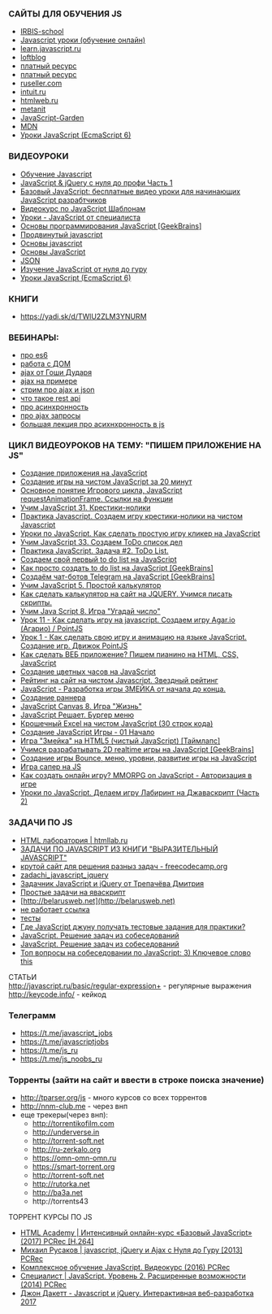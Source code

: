 ### САЙТЫ ДЛЯ ОБУЧЕНИЯ JS
+ [IRBIS-school](http://irbis-school.com/)
+ [Javascript уроки (обучение онлайн)](http://compteacher.ru/programming/589-javascript-uroki-obuchenie-onlayn.html)
+ [learn.javascript.ru](https://learn.javascript.ru/)
+ [loftblog](https://loftblog.ru/lessons/frontend/)
+ [платный ресурс](http://frontend-science.com/advanced/#format)
+ [платный ресурс](https://ru.hexlet.io/)
+ [ruseller.com](https://ruseller.com/)
+ [intuit.ru](https://www.intuit.ru/search)
+ [htmlweb.ru](htmlweb.ru/ajax/ajax1.php)
+ [metanit](https://metanit.com/web/)
+ [JavaScript-Garden](http://bonsaiden.github.io/JavaScript-Garden/ru/)
+ [MDN](https://developer.mozilla.org/ru/docs/Web/JavaScript/Introduction_to_Object-Oriented_JavaScript)
+ [Уроки JavaScript (EcmaScript 6) ](https://www.youtube.com/watch?v=UJc9-yiMUb0&list=PLLvTAhHe8AYAzyzfqrh-CUKeoHunFtZOA)


### ВИДЕОУРОКИ
+ [Обучение Javascript](https://www.youtube.com/playlist?list=PLuzqCQj6mtdhqSC2nchgExObeL_AInV-e)
+ [JavaScript & jQuery с нуля до профи Часть 1](https://www.youtube.com/playlist?list=PLJcwaWk5uvsBDnddZqMeuskKd8SDolR2w)
+ [Базовый JavaScript: бесплатные видео уроки для начинающих JavaScript разрабтчиков](https://www.youtube.com/playlist?list=PLeYxjiX1MAInqDvBJUG0B48VaIcsa_UcL)
+ [Видеокурс по JavaScript Шаблонам](https://www.youtube.com/playlist?list=PLvItDmb0sZw9GTaAsuPGRydAUG61MnCsy)
+ [Уроки - JavaScript от специалиста](https://www.youtube.com/playlist?list=PL0WA-kKU2gpacRHGtW_JXc4D1UKiUcDr3)
+ [Основы программирования JavaScript [GeekBrains]](https://www.youtube.com/playlist?list=PLiXnnBSNPDOcPxTnGmtiyW1mlnF0Unmh1)
+ [Продвинутый javascript](https://www.youtube.com/playlist?list=PLY4rE9dstrJzNRmAeTHXAlT7lJFC2YjDg)
+ [Основы javascript](https://www.youtube.com/playlist?list=PLY4rE9dstrJymG1GyPLgOKsJNq9r-p6pX)
+ [Основы JavaScript](https://www.youtube.com/playlist?list=PL363QX7S8MfSxcHzvkNEqMYbOyhLeWwem)
+ [JSON](https://www.youtube.com/playlist?list=PLhe16itim17dxbQVkQPwCGLwgEKNk4ZUw)
+ [Изучение JavaScript от нуля до гуру](https://www.youtube.com/playlist?list=PL0lO_mIqDDFUGX9k45bZFuz1ixTvUhd7b)
+ [Уроки JavaScript (EcmaScript 6) ](https://www.youtube.com/watch?v=UJc9-yiMUb0&list=PLLvTAhHe8AYAzyzfqrh-CUKeoHunFtZOA)

### КНИГИ
+ https://yadi.sk/d/TWlU2ZLM3YNURM

### ВЕБИНАРЫ:
+ [про es6](https://www.youtube.com/watch?v=Spme1IW1ejg)
+ [работа с ДОМ](https://www.youtube.com/watch?v=x2DTiziYq7g)
+ [ajax от Гоши Дударя](https://www.youtube.com/watch?v=-2WiaSvOj78)
+ [ajax на примере](https://www.youtube.com/watch?v=Q-n_uPsXr_g)
+ [стрим про ajax и json](https://www.youtube.com/watch?v=_2X_TgZGdTY)
+ [что такое rest api](https://www.youtube.com/watch?v=2CrjWD3VGG4)
+ [про асинхронность](https://www.youtube.com/watch?v=5kAPExqSZ1I)
+ [про ajax запросы](https://www.youtube.com/watch?v=eexjaaFlOPY)
+ [большая лекция про асихнхронность в js](https://www.youtube.com/watch?v=Ih6Q7ka2eSQ)


### ЦИКЛ ВИДЕОУРОКОВ НА ТЕМУ: "ПИШЕМ ПРИЛОЖЕНИЕ НА JS"

+ [Создание приложения на JavaScript](https://www.youtube.com/watch?v=XByK_MG_T_M)
+ [Создание игры на чистом JavaScript за 20 минут](https://www.youtube.com/watch?v=1ieQD20Cs0o)
+ [Основное понятие Игрового цикла, JavaScript requestAnimationFrame. Ссылки на функции](https://www.youtube.com/watch?v=iGCMkmnm89M&list=PLf0k8CBUad-sHxpoBHLHIr3CwWfSmOYZR)
+ [Учим JavaScript 31. Крестики-нолики](https://www.youtube.com/watch?v=-YWO-YFW9Ag)
+ [Практика Javascript. Создаем игру крестики-нолики на чистом Javascript](https://www.youtube.com/watch?v=PrXD97zx_Rc)
+ [Уроки по JavaScript. Как сделать простую игру кликер на JavaScript](https://www.youtube.com/watch?v=7Z0mvB6X5f8)
+ [Учим JavaScript 33. Создаем ToDo список дел](https://www.youtube.com/watch?v=742Yk1W41tc)
+ [Практика JavaScript. Задача #2. ToDo List.](https://www.youtube.com/watch?v=Ac0A2x7RxUw)
+ [Создаем свой первый to do list на JavaScript](https://www.youtube.com/watch?v=_x2LKYwgrPU&t=523s)
+ [Как просто создать to do list на JavaScript [GeekBrains]](https://www.youtube.com/watch?v=rLNxhkmVdE8&t=9s)
+ [Создаём чат-ботов Telegram на JavaScript [GeekBrains]](https://www.youtube.com/watch?v=4FuuyOSdOhc)
+ [Учим JavaScript 5. Простой калькулятор](https://www.youtube.com/watch?v=asnp3xm_vfY)
+ [Как сделать калькулятор на сайт на JQUERY. Учимся писать скрипты.](https://www.youtube.com/watch?v=oIin1ffkYvw)
+ [Учим Java Script 8. Игра "Угадай число"](https://www.youtube.com/watch?v=Xfh689C9QNU)
+ [Урок 11 - Как сделать игру на javascript. Создаем игру Agar.io (Агарио) / PointJS](https://www.youtube.com/watch?v=A7XvDwmRULc)
+ [Урок 1 - Как сделать свою игру и анимацию на языке JavaScript. Создание игр. Движок PointJS](https://www.youtube.com/watch?v=44HQzJJRGI4)
+ [Как сделать ВЕБ приложение? Пишем пианино на HTML, CSS, JavaScript](https://www.youtube.com/watch?v=8REIh6onObw)
+ [Создание цветных часов на JavaScript](https://www.youtube.com/watch?v=demj6ly-Mjg)
+ [Рейтинг на сайт на чистом Javascript. Звездный рейтинг](https://www.youtube.com/watch?v=M2snoHCkR_I)
+ [JavaScript - Разработка игры ЗМЕЙКА от начала до конца.](https://www.youtube.com/watch?v=GA9SftvhiuE)
+ [Создание раннера](https://www.youtube.com/watch?v=s1NwMmjnrTY)
+ [JavaScript Canvas 8. Игра "Жизнь"](https://www.youtube.com/watch?v=OayZHKZvcsg)
+ [JavaScript Решает. Бургер меню](https://www.youtube.com/watch?v=PjmMIngDj0c)
+ [Крошечный Excel на чистом JavaScript (30 строк кода)](https://habr.com/post/202304/)
+ [Создание JavaScript Игры - 01 Начало](https://www.youtube.com/watch?v=9Ec7n7yryQU)
+ [Игра "Змейка" на HTML5 (чистый JavaScript) [Таймлапс]](https://www.youtube.com/watch?v=YNZjcDk98rs)
+ [Учимся разрабатывать 2D realtime игры на JavaScript [GeekBrains]](https://www.youtube.com/watch?v=N-_LIlymjPs)
+ [Создание игры Bounce, меню, уровни, развитие игры на JavaScript](https://www.youtube.com/watch?v=xNSjZfFygL0)
+ [Игра сапер на JS](https://www.youtube.com/watch?v=043YeuJt6-4)
+ [Как создать онлайн игру? MMORPG on JavaScript - Авторизация в игре](https://www.youtube.com/watch?v=blLxGaEoTNQ)
+ [Уроки по JavaScript. Делаем игру Лабиринт на Джаваскрипт (Часть 2)](https://www.youtube.com/watch?v=cJxcsu0IH10)


### ЗАДАЧИ ПО JS
+ [HTML лаборатория | htmllab.ru](http://htmllab.ru/zadachi-po-javascript/)
+ [ЗАДАЧИ ПО JAVASCRIPT ИЗ КНИГИ "ВЫРАЗИТЕЛЬНЫЙ JAVASCRIPT"](http://www.itmathrepetitor.ru/zadachi-po-javascript-iz-knigi-vyrazitelnyjj-javascript/)
+ [крутой сайт для решения разныз задач - freecodecamp.org](https://www.freecodecamp.org)
+ [zadachi_javascript_jquery](http://vk.com/club95028787)
+ [Задачник JavaScript и jQuery от Трепачёва Дмитрия](http://theory.phphtml.net/tasks/javascript/)
+ [Простые задачи на яваскрипт](https://gist.github.com/codedokode/ce30e7a036f18f416ae0)
+ [http://belarusweb.net](http://belarusweb.net)
+ [не работает ссылка](https://proghub.ru/t/js-basic)
+ [тесты](http://www.quizful.net/test)
+ [Где JavaScript джуну получать тестовые задания для практики?](https://techrocks.ru/2018/05/16/javascript-tasks-for-juniors/)
+ [JavaScript. Решение задач из собеседований](https://www.youtube.com/watch?v=qQFJgsulLc4)
+ [JavaScript. Решение задач из собеседований](https://www.youtube.com/watch?v=G6t2sZEPhSI)
+ [Топ вопросы на собеседовании по JavaScript: 3) Ключевое слово this](https://www.youtube.com/watch?v=qZDjK5BqLbM)


СТАТЬИ</br>
http://javascript.ru/basic/regular-expression+ - регулярные выражения</br>
http://keycode.info/ - кейкод</br>

### Телеграмм
+ https://t.me/javascript_jobs
+ https://t.me/javascriptjobs
+ https://t.me/js_ru
+ https://t.me/js_noobs_ru

### Торренты (зайти на сайт и ввести в строке поиска значение)
+ http://tparser.org/js - много курсов со всех торрентов
+ http://nnm-club.me - через внп
+ еще трекеры(через внп):
  + http://torrentikofilm.com
  + http://underverse.in
  + http://torrent-soft.net
  + http://ru-zerkalo.org
  + https://omn-omn-omn.ru
  + https://smart-torrent.org
  + http://torrent-soft.net
  + http://rutorka.net
  + http://ba3a.net
  + http://torrents43

ТОРРЕНТ КУРСЫ ПО JS</br>
+ [HTML Academy | Интенсивный онлайн-курс «Базовый JavaScript» (2017) PCRec [H.264]](https://smart-torrent.org/viewtopic.php?t=119014)
+ [Михаил Русаков | javascript, jQuery и Ajax с Нуля до Гуру [2013] PCRec](http://rutorka.net/mihail-rusakov-javascript-jquery-i-ajax-s-nulya-do-guru-pcrec-t20761.html)
+ [Комплексное обучение JavaScript. Видеокурс (2016) PCRec](http://ba3a.net/view.php?t=800300-kompleksnoe-obuchenie-javascript-videokurs-2016-pcrec)
+ [Специалист | JavaScript. Уровень 2. Расширенные возможности (2014) PCRec](http://torrents43.com/torrent/858375/)
+ [Джон Дакетт - Javascript и jQuery. Интерактивная веб-разработка 2017](http://underverse.in/viewtopic.php?t=98207)
